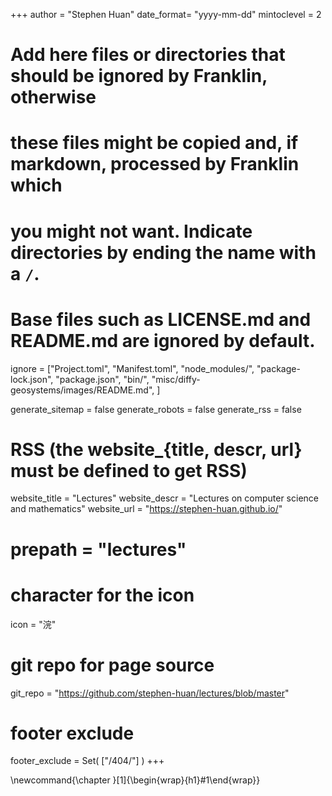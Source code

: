 <!--
Add here global page variables to use throughout your website.
-->
+++
author = "Stephen Huan"
date_format= "yyyy-mm-dd"
mintoclevel = 2

# Add here files or directories that should be ignored by Franklin, otherwise
# these files might be copied and, if markdown, processed by Franklin which
# you might not want. Indicate directories by ending the name with a `/`.
# Base files such as LICENSE.md and README.md are ignored by default.
ignore = ["Project.toml", "Manifest.toml",
          "node_modules/", "package-lock.json", "package.json",
          "bin/",
          "misc/diffy-geosystems/images/README.md",
         ]

generate_sitemap = false
generate_robots = false
generate_rss = false

# RSS (the website_{title, descr, url} must be defined to get RSS)
website_title = "Lectures"
website_descr = "Lectures on computer science and mathematics"
website_url   = "https://stephen-huan.github.io/"
# prepath = "lectures"

# character for the icon
icon = "浣"

# git repo for page source
git_repo = "https://github.com/stephen-huan/lectures/blob/master"

# footer exclude
footer_exclude = Set(
  ["/404/"]
)
+++

<!--
Add here global LaTeX commands to use throughout your pages.
-->
\newcommand{\chapter      }[1]{\begin{wrap}{h1}#1\end{wrap}}

